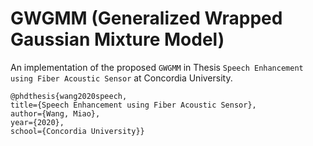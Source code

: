 # GWGMM (Generalized Wrapped Gaussian Mixture Model)

An implementation of the proposed `GWGMM` in Thesis `Speech Enhancement using Fiber Acoustic Sensor` at Concordia University.

    @phdthesis{wang2020speech,
    title={Speech Enhancement using Fiber Acoustic Sensor},
    author={Wang, Miao},
    year={2020},
    school={Concordia University}}

